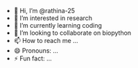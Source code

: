 - 👋 Hi, I’m @rathina-25
- 👀 I’m interested in research
- 🌱 I’m currently learning coding
- 💞️ I’m looking to collaborate on biopython
- 📫 How to reach me ...
- 😄 Pronouns: ...
- ⚡ Fun fact: ...

<!---
rathina-25/rathina-25 is a ✨ special ✨ repository because its `README.md` (this file) appears on your GitHub profile.
You can click the Preview link to take a look at your changes.
--->
